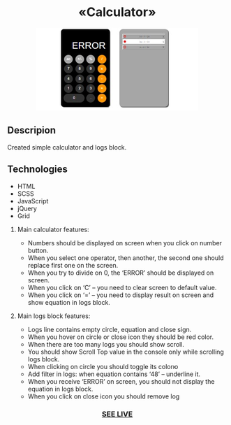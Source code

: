 <h1 align="center">«Calculator»</h1>

<div align="center"><img src="img/readme.jpg"/></div>

<h2>Descripion</h2>
 Created simple calculator and logs block.

<h2>Technologies</h2>

+ HTML
+ SCSS
+ JavaScript
+ jQuery 
+ Grid 

1. Main calculator features:
   - Numbers should be displayed on screen when you click on number button.
   - When you select one operator, then another, the second one should replace first one on the screen.
   - When you try to divide on 0, the ‘ERROR’ should be displayed on screen.
   - When you click on ‘C’ – you need to clear screen to default value.
   - When you click on ‘=’ – you need to display result on screen and show equation in logs block.

2. Main logs block features:
   - Logs line contains empty circle, equation and close sign.
   - When you hover on circle or close icon they should be red color.
   - When there are too many logs you should show scroll.
   - You should show Scroll Top value in the console only while scrolling logs block.
   - When clicking on circle you should toggle its colorю
   - Add filter in logs: when equation contains ‘48’ – underline it.
   - When you receive ‘ERROR’ on screen, you should not display the equation in logs block.
   - When you click on close icon you should remove log

<h3 align="center"><a href="https://drozdovdenys.github.io/calculator/">SEE LIVE</a></h3>
